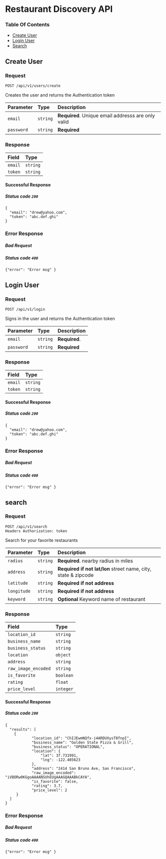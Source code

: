 # Restaurant Discovery API

### Table Of Contents

* [Create User](#create-user)
* [Login User](#login-user)
* [Search](#search)


## Create User

### Request

```http
POST /api/v1/users/create
```

Creates the user and returns the Authentication token


| Parameter | Type | Description |
| :--- | :--- | :--- |
| `email` | `string` | **Required**. Unique email addresss are only valid |
| `password` | `string` | **Required** |

### Response

| Field | Type |
| :--- | :--- | 
| `email` | `string` | 
| `token` | `string` | 

#### Successful Response

##### Status code `200`

```
{ 
  "email": "drew@yahoo.com",
  "token": "abc.def.ghi"
}
```

### Error Response

##### Bad Request 
##### Status code `400`

```
{"error": "Error msg" }
```

## Login User

### Request

```http
POST /api/v1/login
```

Signs in the user and returns the Authentication token


| Parameter | Type | Description |
| :--- | :--- | :--- |
| `email` | `string` | **Required**. |
| `password` | `string` | **Required** |

### Response

| Field | Type |
| :--- | :--- | 
| `email` | `string` | 
| `token` | `string` | 

#### Successful Response

##### Status code `200`

```
{ 
  "email": "drew@yahoo.com",
  "token": "abc.def.ghi"
}
```

### Error Response

##### Bad Request 
##### Status code `400`

```
{"error": "Error msg" }
```


## search

### Request

```http
POST /api/v1/search
Headers Authorization: token
```

Search for your favorite restaurants


| Parameter | Type | Description |
| :--- | :--- | :--- |
| `radius` | `string` | **Required**. nearby radius in miles |
| `address` | `string` | **Required if not lat/lon** street name, city, state & zipcode  |
| `latitude` | `string` | **Required if not address** |
| `longitude` | `string` | **Required if not address** |
| `keyword` | `string` | **Optional** Keyword name of restaurant |

### Response

| Field | Type |
| :--- | :--- | 
| `location_id` | `string` | 
| `business_name` | `string` | 
| `business_status` | `string` |
| `location` | `object`|
| `address` | `string` |
| `raw_image_encoded` | `string` |
| `is_favorite` | `boolean` |
| `rating` | `float` |
| `price_level` | `integer` |


#### Successful Response

##### Status code `200`

```
{
  "results": [
    {
            "location_id": "ChIJEwmNQfx-j4ARDUXysT8fnpI",
            "business_name": "Golden State Pizza & Grill",
            "business_status": "OPERATIONAL",
            "location": {
                "lat": 37.731991,
                "lng": -122.405623
            },
            "address": "2414 San Bruno Ave, San Francisco",
            "raw_image_encoded": "iVBORw0KGgoAAAANSUhEUgAAAGQAAABkCAYA",
            "is_favorite": false,
            "rating": 3.7,
            "price_level": 2
     }
  ]
}
```

### Error Response

##### Bad Request 
##### Status code `400`

```
{"error": "Error msg" }
```
